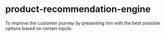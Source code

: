 # product-recommendation-engine
To improve the customer journey by presenting him with the best possible options based on certain inputs.
